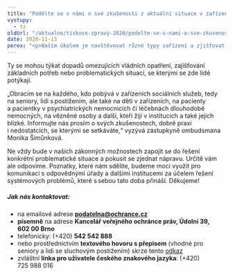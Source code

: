 ```yaml
---
title: "Podělte se s námi o své zkušenosti z aktuální situace v zařízeních sociálních služeb, léčebnách a dalších zařízeních"
vystupy:
  - tz
oldUrl: "/aktualne/tiskove-zpravy-2020/podelte-se-s-nami-o-sve-zkusenosti-z-aktualni-situace-v-zarizenich-socialnich-sluzeb-l"
date: 2020-11-13
perex: "<p>Naším úkolem je navštěvovat různé typy zařízení a zjišťovat, jak je zacházeno s lidmi, kteří zde pobývají a v jakých podmínkách žijí. Jedná se například o zařízení sociálních služeb, léčebny, dětské domovy a další. Pokud zjistíme nedostatky, žádáme nápravu přímo po zařízení. Pokud jde o systémové problémy, požadujeme změny po odpovědných úřadech. Aktuálně však z důvodů preventivních opatření proti šíření onemocnění COVID 19 zařízení dočasně nenavštěvujeme. Proto se obracíme na vás, kdo v těchto zařízeních pobýváte nebo zde máte své blízké, abyste se s námi podělili o své zkušenosti.</p>"
---
```


<!-- imported from the old website -->

<p>Ty se mohou týkat dopadů omezujících vládních opatření, zajišťování základních potřeb nebo problematických situací, se kterými se zde lidé potýkají.  </p><p>„Obracím se na každého, kdo pobývá v zařízeních sociálních služeb, tedy na seniory, lidi s postižením, ale také na děti v zařízeních, na pacienty a pacientky v psychiatrických nemocnicích či léčebnách dlouhodobě nemocných, na vězněné osoby a další, kteří žijí v institucích a také jejich blízké. Informujte nás prosím o svých zkušenostech, dobré praxi i nedostatcích, se kterými se setkáváte,“ vyzývá zástupkyně ombudsmana Monika Šimůnková. </p><p>Ne vždy bude v našich zákonných možnostech zapojit se do řešení konkrétní problematické situace a pokusit se zjednat nápravu. Určitě vám ale odpovíme. Poznatky, které nám sdělíte, budeme moci využít pro komunikaci s odpovědnými úřady a dalšími institucemi za účelem řešení systémových problémů, které s sebou tato doba přináší. Děkujeme! </p><h5>Jak nás kontaktovat: </h5><p></p><ul><li>na emailové adrese <b><a href="mailto:podatelna@ochrance.cz" target="_blank" rel="noreferrer noopener">podatelna@ochrance.cz</a> </b> </li><li><b>písemně</b> na adrese <b>Kancelář veřejného ochránce práv, Údolní 39, 602 00 Brno  </b></li><li>telefonicky: (+420) <b>542 542 888 </b> </li><li>nebo prostřednictvím <b>textového hovoru s přepisem</b> (vhodné pro seniory a lidi se sluchovým postižením) skrze tento <a href="/kontakty/" target="_blank" rel="noreferrer noopener">odkaz</a> </li><li>zvláštní <b>linka pro uživatele českého znakového jazyka</b>: (+420) 725 988 016 </li></ul><p></p>
